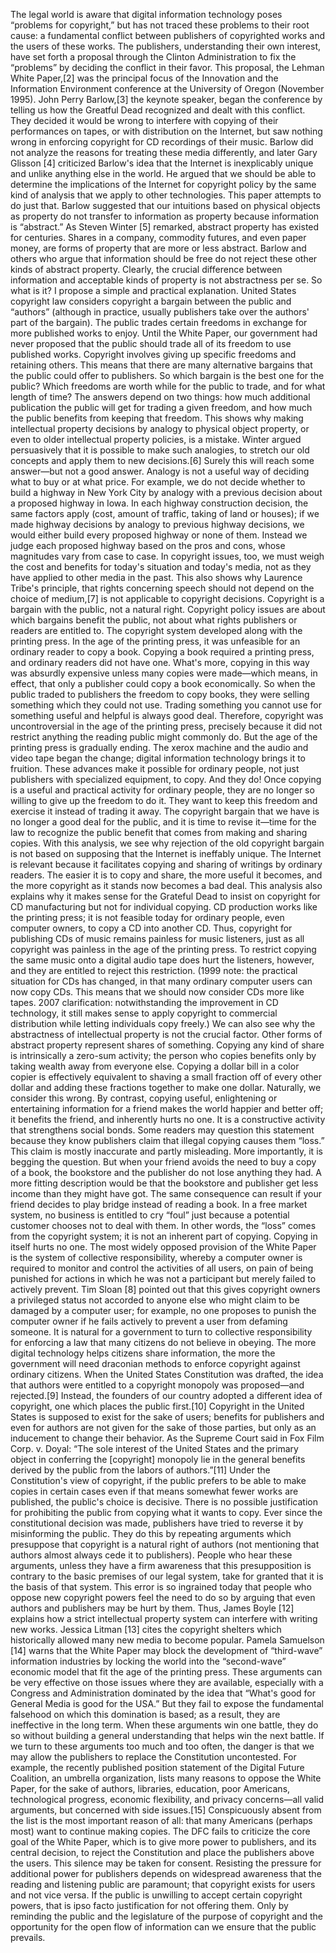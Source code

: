 The legal world is aware that digital information technology poses “problems for copyright,” but has not traced these problems to their root cause: a fundamental conflict between publishers of copyrighted works and the users of these works. The publishers, understanding their own interest, have set forth a proposal through the Clinton Administration to fix the “problems” by deciding the conflict in their favor. This proposal, the Lehman White Paper,[2] was the principal focus of the Innovation and the Information Environment conference at the University of Oregon (November 1995). John Perry Barlow,[3] the keynote speaker, began the conference by telling us how the Greatful Dead recognized and dealt with this conflict. They decided it would be wrong to interfere with copying of their performances on tapes, or with distribution on the Internet, but saw nothing wrong in enforcing copyright for CD recordings of their music. Barlow did not analyze the reasons for treating these media differently, and later Gary Glisson [4] criticized Barlow's idea that the Internet is inexplicably unique and unlike anything else in the world. He argued that we should be able to determine the implications of the Internet for copyright policy by the same kind of analysis that we apply to other technologies. This paper attempts to do just that. Barlow suggested that our intuitions based on physical objects as property do not transfer to information as property because information is “abstract.” As Steven Winter [5] remarked, abstract property has existed for centuries. Shares in a company, commodity futures, and even paper money, are forms of property that are more or less abstract. Barlow and others who argue that information should be free do not reject these other kinds of abstract property. Clearly, the crucial difference between information and acceptable kinds of property is not abstractness per se. So what is it? I propose a simple and practical explanation. United States copyright law considers copyright a bargain between the public and “authors” (although in practice, usually publishers take over the authors' part of the bargain). The public trades certain freedoms in exchange for more published works to enjoy. Until the White Paper, our government had never proposed that the public should trade all of its freedom to use published works. Copyright involves giving up specific freedoms and retaining others. This means that there are many alternative bargains that the public could offer to publishers. So which bargain is the best one for the public? Which freedoms are worth while for the public to trade, and for what length of time? The answers depend on two things: how much additional publication the public will get for trading a given freedom, and how much the public benefits from keeping that freedom. This shows why making intellectual property decisions by analogy to physical object property, or even to older intellectual property policies, is a mistake. Winter argued persuasively that it is possible to make such analogies, to stretch our old concepts and apply them to new decisions.[6] Surely this will reach some answer—but not a good answer. Analogy is not a useful way of deciding what to buy or at what price. For example, we do not decide whether to build a highway in New York City by analogy with a previous decision about a proposed highway in Iowa. In each highway construction decision, the same factors apply (cost, amount of traffic, taking of land or houses); if we made highway decisions by analogy to previous highway decisions, we would either build every proposed highway or none of them. Instead we judge each proposed highway based on the pros and cons, whose magnitudes vary from case to case. In copyright issues, too, we must weigh the cost and benefits for today's situation and today's media, not as they have applied to other media in the past. This also shows why Laurence Tribe's principle, that rights concerning speech should not depend on the choice of medium,[7] is not applicable to copyright decisions. Copyright is a bargain with the public, not a natural right. Copyright policy issues are about which bargains benefit the public, not about what rights publishers or readers are entitled to. The copyright system developed along with the printing press. In the age of the printing press, it was unfeasible for an ordinary reader to copy a book. Copying a book required a printing press, and ordinary readers did not have one. What's more, copying in this way was absurdly expensive unless many copies were made—which means, in effect, that only a publisher could copy a book economically. So when the public traded to publishers the freedom to copy books, they were selling something which they could not use. Trading something you cannot use for something useful and helpful is always good deal. Therefore, copyright was uncontroversial in the age of the printing press, precisely because it did not restrict anything the reading public might commonly do. But the age of the printing press is gradually ending. The xerox machine and the audio and video tape began the change; digital information technology brings it to fruition. These advances make it possible for ordinary people, not just publishers with specialized equipment, to copy. And they do! Once copying is a useful and practical activity for ordinary people, they are no longer so willing to give up the freedom to do it. They want to keep this freedom and exercise it instead of trading it away. The copyright bargain that we have is no longer a good deal for the public, and it is time to revise it—time for the law to recognize the public benefit that comes from making and sharing copies. With this analysis, we see why rejection of the old copyright bargain is not based on supposing that the Internet is ineffably unique. The Internet is relevant because it facilitates copying and sharing of writings by ordinary readers. The easier it is to copy and share, the more useful it becomes, and the more copyright as it stands now becomes a bad deal. This analysis also explains why it makes sense for the Grateful Dead to insist on copyright for CD manufacturing but not for individual copying. CD production works like the printing press; it is not feasible today for ordinary people, even computer owners, to copy a CD into another CD. Thus, copyright for publishing CDs of music remains painless for music listeners, just as all copyright was painless in the age of the printing press. To restrict copying the same music onto a digital audio tape does hurt the listeners, however, and they are entitled to reject this restriction. (1999 note: the practical situation for CDs has changed, in that many ordinary computer users can now copy CDs. This means that we should now consider CDs more like tapes. 2007 clarification: notwithstanding the improvement in CD technology, it still makes sense to apply copyright to commercial distribution while letting individuals copy freely.) We can also see why the abstractness of intellectual property is not the crucial factor. Other forms of abstract property represent shares of something. Copying any kind of share is intrinsically a zero-sum activity; the person who copies benefits only by taking wealth away from everyone else. Copying a dollar bill in a color copier is effectively equivalent to shaving a small fraction off of every other dollar and adding these fractions together to make one dollar. Naturally, we consider this wrong. By contrast, copying useful, enlightening or entertaining information for a friend makes the world happier and better off; it benefits the friend, and inherently hurts no one. It is a constructive activity that strengthens social bonds. Some readers may question this statement because they know publishers claim that illegal copying causes them “loss.” This claim is mostly inaccurate and partly misleading. More importantly, it is begging the question. But when your friend avoids the need to buy a copy of a book, the bookstore and the publisher do not lose anything they had. A more fitting description would be that the bookstore and publisher get less income than they might have got. The same consequence can result if your friend decides to play bridge instead of reading a book. In a free market system, no business is entitled to cry “foul” just because a potential customer chooses not to deal with them. In other words, the “loss” comes from the copyright system; it is not an inherent part of copying. Copying in itself hurts no one. The most widely opposed provision of the White Paper is the system of collective responsibility, whereby a computer owner is required to monitor and control the activities of all users, on pain of being punished for actions in which he was not a participant but merely failed to actively prevent. Tim Sloan [8] pointed out that this gives copyright owners a privileged status not accorded to anyone else who might claim to be damaged by a computer user; for example, no one proposes to punish the computer owner if he fails actively to prevent a user from defaming someone. It is natural for a government to turn to collective responsibility for enforcing a law that many citizens do not believe in obeying. The more digital technology helps citizens share information, the more the government will need draconian methods to enforce copyright against ordinary citizens. When the United States Constitution was drafted, the idea that authors were entitled to a copyright monopoly was proposed—and rejected.[9] Instead, the founders of our country adopted a different idea of copyright, one which places the public first.[10] Copyright in the United States is supposed to exist for the sake of users; benefits for publishers and even for authors are not given for the sake of those parties, but only as an inducement to change their behavior. As the Supreme Court said in Fox Film Corp. v. Doyal: “The sole interest of the United States and the primary object in conferring the [copyright] monopoly lie in the general benefits derived by the public from the labors of authors.”[11] Under the Constitution's view of copyright, if the public prefers to be able to make copies in certain cases even if that means somewhat fewer works are published, the public's choice is decisive. There is no possible justification for prohibiting the public from copying what it wants to copy. Ever since the constitutional decision was made, publishers have tried to reverse it by misinforming the public. They do this by repeating arguments which presuppose that copyright is a natural right of authors (not mentioning that authors almost always cede it to publishers). People who hear these arguments, unless they have a firm awareness that this presupposition is contrary to the basic premises of our legal system, take for granted that it is the basis of that system. This error is so ingrained today that people who oppose new copyright powers feel the need to do so by arguing that even authors and publishers may be hurt by them. Thus, James Boyle [12] explains how a strict intellectual property system can interfere with writing new works. Jessica Litman [13] cites the copyright shelters which historically allowed many new media to become popular. Pamela Samuelson [14] warns that the White Paper may block the development of “third-wave” information industries by locking the world into the “second-wave” economic model that fit the age of the printing press. These arguments can be very effective on those issues where they are available, especially with a Congress and Administration dominated by the idea that “What's good for General Media is good for the USA.” But they fail to expose the fundamental falsehood on which this domination is based; as a result, they are ineffective in the long term. When these arguments win one battle, they do so without building a general understanding that helps win the next battle. If we turn to these arguments too much and too often, the danger is that we may allow the publishers to replace the Constitution uncontested. For example, the recently published position statement of the Digital Future Coalition, an umbrella organization, lists many reasons to oppose the White Paper, for the sake of authors, libraries, education, poor Americans, technological progress, economic flexibility, and privacy concerns—all valid arguments, but concerned with side issues.[15] Conspicuously absent from the list is the most important reason of all: that many Americans (perhaps most) want to continue making copies. The DFC fails to criticize the core goal of the White Paper, which is to give more power to publishers, and its central decision, to reject the Constitution and place the publishers above the users. This silence may be taken for consent. Resisting the pressure for additional power for publishers depends on widespread awareness that the reading and listening public are paramount; that copyright exists for users and not vice versa. If the public is unwilling to accept certain copyright powers, that is ipso facto justification for not offering them. Only by reminding the public and the legislature of the purpose of copyright and the opportunity for the open flow of information can we ensure that the public prevails.